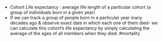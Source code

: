 - Cohort Life expectancy : average life length of a particular cohort (a group of individuals born in a given year)
- If we can track a group of people born in a particular year many decades ago & observe exact date in which each one of them died- we can calculate this cohort’s life expectancy by simply calculating the average of the ages of all members when they died.
#mortality